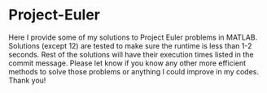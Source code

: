 # Project-Euler
Here I provide some of my solutions to Project Euler problems in MATLAB. Solutions (except 12) are tested to make sure the runtime is less than 1-2 seconds. Rest of the solutions will have their execution times listed in the commit message. Please let know if you know any other more efficient methods to solve those problems or anything I could improve in my codes. Thank you! 

